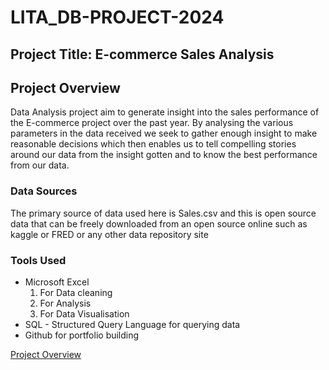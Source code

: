 # LITA_DB-PROJECT-2024

## Project Title: E-commerce Sales Analysis

## Project Overview
Data Analysis project aim to generate insight into the sales performance of the E-commerce project over the past year. By analysing the various parameters in the data received we seek to gather enough insight to make reasonable decisions which then enables us to tell compelling stories around our data from the insight gotten and to know the best performance from our data.

### Data Sources
The primary source of data used here is Sales.csv and this is open  source data that can be freely downloaded from an open source online such as kaggle or FRED or any other data repository site


### Tools Used
- Microsoft Excel 
   1. For Data cleaning
   2. For Analysis
   3. For Data Visualisation
- SQL - Structured Query Language for querying data
- Github for portfolio building

[Project Overview](#project-overview)


